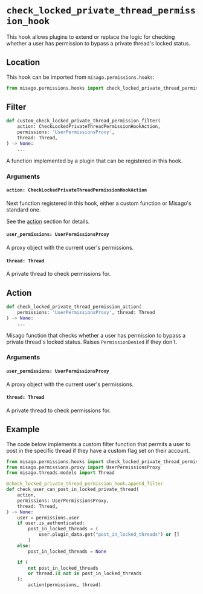 # `check_locked_private_thread_permission_hook`

This hook allows plugins to extend or replace the logic for checking whether a user has permission to bypass a private thread's locked status.


## Location

This hook can be imported from `misago.permissions.hooks`:

```python
from misago.permissions.hooks import check_locked_private_thread_permission_hook
```


## Filter

```python
def custom_check_locked_private_thread_permission_filter(
    action: CheckLockedPrivateThreadPermissionHookAction,
    permissions: 'UserPermissionsProxy',
    thread: Thread,
) -> None:
    ...
```

A function implemented by a plugin that can be registered in this hook.


### Arguments

#### `action: CheckLockedPrivateThreadPermissionHookAction`

Next function registered in this hook, either a custom function or Misago's standard one.

See the [action](#action) section for details.


#### `user_permissions: UserPermissionsProxy`

A proxy object with the current user's permissions.


#### `thread: Thread`

A private thread to check permissions for.


## Action

```python
def check_locked_private_thread_permission_action(
    permissions: 'UserPermissionsProxy', thread: Thread
) -> None:
    ...
```

Misago function that checks whether a user has permission to bypass a private thread's locked status. Raises `PermissionDenied` if they don't.


### Arguments

#### `user_permissions: UserPermissionsProxy`

A proxy object with the current user's permissions.


#### `thread: Thread`

A private thread to check permissions for.


## Example

The code below implements a custom filter function that permits a user to post in the specific thread if they have a custom flag set on their account.

```python
from misago.permissions.hooks import check_locked_private_thread_permission_hook
from misago.permissions.proxy import UserPermissionsProxy
from misago.threads.models import Thread

@check_locked_private_thread_permission_hook.append_filter
def check_user_can_post_in_locked_private_thread(
    action,
    permissions: UserPermissionsProxy,
    thread: Thread,
) -> None:
    user = permissions.user
    if user.is_authenticated:
        post_in_locked_threads = (
            user.plugin_data.get("post_in_locked_threads") or []
        )
    else:
        post_in_locked_threads = None

    if (
        not post_in_locked_threads
        or thread.id not in post_in_locked_threads
    ):
        action(permissions, thread)
```